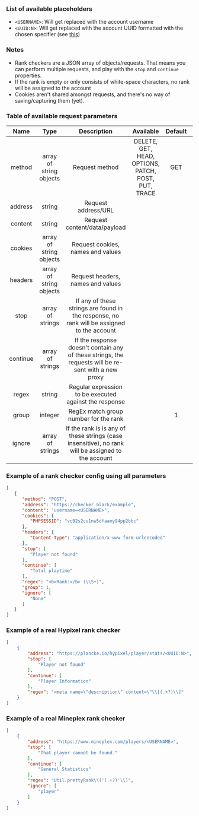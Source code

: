 ### List of available placeholders
- `<USERNAME>`: Will get replaced with the account username
- `<UUID:N>`: Will get replaced with the account UUID formatted with the chosen specifier (see [this](https://docs.microsoft.com/dotnet/api/system.guid.tostring#System_Guid_ToString_System_String_))

### Notes
- Rank checkers are a JSON array of objects/requests. That means you can perform multiple requests, and play with the `stop` and `continue` properties.
- If the rank is empty or only consists of white-space characters, no rank will be assigned to the account
- Cookies aren't shared amongst requests, and there's no way of saving/capturing them (yet).

### Table of available request parameters
| Name | Type | Description | Available | Default | Required |
| :---: | :---: | :---: | :---: | :---: | :---: |
| method | array of string objects | Request method | DELETE, GET, HEAD, OPTIONS, PATCH, POST, PUT, TRACE | GET | |
| address | string | Request address/URL | | | ✓ |
| content | string | Request content/data/payload | | | |
| cookies | array of string objects | Request cookies, names and values | | | |
| headers | array of string objects | Request headers, names and values | | | |
| stop | array of strings | If any of these strings are found in the response, no rank will be assigned to the account | | | |
| continue | array of strings | If the response doesn't contain any of these strings, the requests will be re-sent with a new proxy | | | |
| regex | string | Regular expression to be executed against the response | | | ✓ |
| group | integer | RegEx match group number for the rank | | 1 | |
| ignore | array of strings | If the rank is is any of these strings (case insensitive), no rank will be assigned to the account | | | |

### Example of a rank checker config using all parameters
```json
[
   {
      "method": "POST",
      "address": "https://checker.black/example",
      "content": "username=<USERNAME>",
      "cookies": {
         "PHPSESSID": "vc02s2cu1nw5dfaamy94pp2bbc"
      },
      "headers": {
         "Content-Type": "application/x-www-form-urlencoded"
      },
      "stop": [
         "Player not found"
      ],
      "continue": [
         "Total playtime"
      ],
      "regex": "<b>Rank:</b> (\\S+)",
      "group": 1,
      "ignore": [
         "None"
      ]
   }
]
```

### Example of a real Hypixel rank checker
```json
[
    {
        "address": "https://plancke.io/hypixel/player/stats/<UUID:N>",
        "stop": [
            "Player not found"
        ],
        "continue": [
            "Player Information"
        ],
        "regex": "<meta name=\"description\" content=\"\\[(.+?)\\]"
    }
]
```

### Example of a real Mineplex rank checker
```json
[
    {
        "address": "https://www.mineplex.com/players/<USERNAME>",
        "stop": [
            "That player cannot be found."
        ],
        "continue": [
            "General Statistics"
        ],
        "regex": "Util.prettyRank\\('(.+?)'\\)",
        "ignore": [
            "player"
        ]
    }
]
```